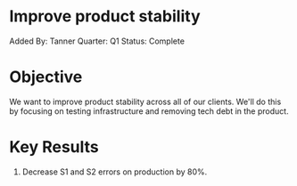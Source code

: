 # Improve product stability

Added By: Tanner
Quarter: Q1
Status: Complete

# Objective

We want to improve product stability across all of our clients. We'll do this by focusing on testing infrastructure and removing tech debt in the product. 

# Key Results

1. Decrease S1 and S2 errors on production by 80%.